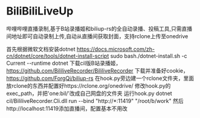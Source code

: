 # BiliBiliLiveUp
哔哩哔哩直播录制,基于B站录播姬和biliup-rs的全自动录播、投稿工具,只需直播间地址即可自动录制上传,自动从直播间获取封面，支持rclone上传至onedrive


首先根据微软文档安装dotnet https://docs.microsoft.com/zh-cn/dotnet/core/tools/dotnet-install-script sudo bash./dotnet-install.sh -c Current --runtime dotnet 下载cil版B站录播姬，https://github.com/BililiveRecorder/BililiveRecorder 下载并准备好cookie，https://github.com/ForgQi/biliup-rs 在hook.py旁边建一个rclone文件夹，里面放rclone的东西并配置好https://rclone.org/onedrive/ 修改hook.py的exec_path，并把'one:bil/'改成自己网盘的文件夹 运行hook.py dotnet cil/BililiveRecorder.Cli.dll run --bind "http://*:11419" "/root/b/work" 然后http://localhost:11419添加直播间，配置基本不用改
